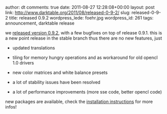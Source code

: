 author: dt
comments: true
date: 2011-08-27 12:28:08+00:00
layout: post
link: http://www.darktable.org/2011/08/released-0-9-2/
slug: released-0-9-2
title: released 0.9.2
wordpress_lede: foehr.jpg
wordpress_id: 261
tags: announcement, darktable release

we [released version 0.9.2](http://sourceforge.net/projects/darktable/files/darktable/0.9/darktable-0.9.2.tar.gz/download), with a few bugfixes on top of release 0.9.1. this is a new point release in the stable branch thus there are no new features, just



	
  * updated translations

	
  * tiling for memory hungry operations and as workaround for old opencl 1.0 drivers

	
  * new color matrices and white balance presets

	
  * a lot of stability issues have been resolved

	
  * a lot of performance improvements (more sse code, better opencl code)


new packages are available, check the [installation instructions](http://www.darktable.org/install/) for more infos!
